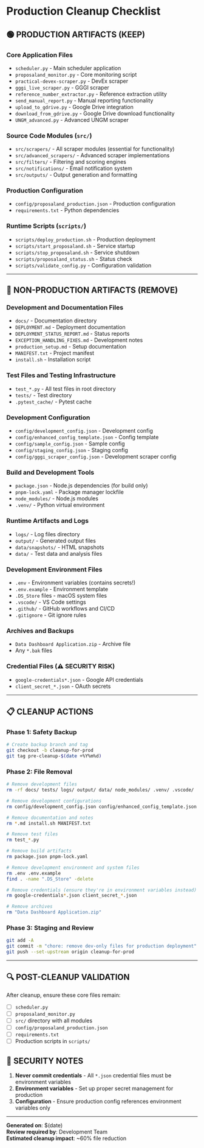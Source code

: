 # Production Cleanup Checklist

## 🟢 PRODUCTION ARTIFACTS (KEEP)

### Core Application Files
- `scheduler.py` - Main scheduler application
- `proposaland_monitor.py` - Core monitoring script
- `practical-devex-scraper.py` - DevEx scraper
- `gggi_live_scraper.py` - GGGI scraper
- `reference_number_extractor.py` - Reference extraction utility
- `send_manual_report.py` - Manual reporting functionality
- `upload_to_gdrive.py` - Google Drive integration
- `download_from_gdrive.py` - Google Drive download functionality
- `UNGM_advanced.py` - Advanced UNGM scraper

### Source Code Modules (`src/`)
- `src/scrapers/` - All scraper modules (essential for functionality)
- `src/advanced_scrapers/` - Advanced scraper implementations
- `src/filters/` - Filtering and scoring engines
- `src/notifications/` - Email notification system
- `src/outputs/` - Output generation and formatting

### Production Configuration
- `config/proposaland_production.json` - Production configuration
- `requirements.txt` - Python dependencies

### Runtime Scripts (`scripts/`)
- `scripts/deploy_production.sh` - Production deployment
- `scripts/start_proposaland.sh` - Service startup
- `scripts/stop_proposaland.sh` - Service shutdown
- `scripts/proposaland_status.sh` - Status check
- `scripts/validate_config.py` - Configuration validation

---

## 🔴 NON-PRODUCTION ARTIFACTS (REMOVE)

### Development and Documentation Files
- `docs/` - Documentation directory
- `DEPLOYMENT.md` - Deployment documentation
- `DEPLOYMENT_STATUS_REPORT.md` - Status reports
- `EXCEPTION_HANDLING_FIXES.md` - Development notes
- `production_setup.md` - Setup documentation
- `MANIFEST.txt` - Project manifest
- `install.sh` - Installation script

### Test Files and Testing Infrastructure
- `test_*.py` - All test files in root directory
- `tests/` - Test directory
- `.pytest_cache/` - Pytest cache

### Development Configuration
- `config/development_config.json` - Development config
- `config/enhanced_config_template.json` - Config template
- `config/sample_config.json` - Sample config
- `config/staging_config.json` - Staging config
- `config/gggi_scraper_config.json` - Development scraper config

### Build and Development Tools
- `package.json` - Node.js dependencies (for build only)
- `pnpm-lock.yaml` - Package manager lockfile
- `node_modules/` - Node.js modules
- `.venv/` - Python virtual environment

### Runtime Artifacts and Logs
- `logs/` - Log files directory
- `output/` - Generated output files
- `data/snapshots/` - HTML snapshots
- `data/` - Test data and analysis files

### Development Environment Files
- `.env` - Environment variables (contains secrets!)
- `.env.example` - Environment template
- `.DS_Store` files - macOS system files
- `.vscode/` - VS Code settings
- `.github/` - GitHub workflows and CI/CD
- `.gitignore` - Git ignore rules

### Archives and Backups
- `Data Dashboard Application.zip` - Archive file
- Any `*.bak` files

### Credential Files (⚠️ SECURITY RISK)
- `google-credentials*.json` - Google API credentials
- `client_secret_*.json` - OAuth secrets

---

## 📋 CLEANUP ACTIONS

### Phase 1: Safety Backup
```bash
# Create backup branch and tag
git checkout -b cleanup-for-prod
git tag pre-cleanup-$(date +%Y%m%d)
```

### Phase 2: File Removal
```bash
# Remove development files
rm -rf docs/ tests/ logs/ output/ data/ node_modules/ .venv/ .vscode/ .github/

# Remove development configurations  
rm config/development_config.json config/enhanced_config_template.json config/sample_config.json config/staging_config.json config/gggi_scraper_config.json

# Remove documentation and notes
rm *.md install.sh MANIFEST.txt

# Remove test files
rm test_*.py 

# Remove build artifacts
rm package.json pnpm-lock.yaml

# Remove development environment and system files
rm .env .env.example
find . -name ".DS_Store" -delete

# Remove credentials (ensure they're in environment variables instead)
rm google-credentials*.json client_secret_*.json

# Remove archives
rm "Data Dashboard Application.zip"
```

### Phase 3: Staging and Review
```bash
git add -A
git commit -m "chore: remove dev-only files for production deployment"
git push --set-upstream origin cleanup-for-prod
```

---

## 🔍 POST-CLEANUP VALIDATION

After cleanup, ensure these core files remain:
- [ ] `scheduler.py` 
- [ ] `proposaland_monitor.py`
- [ ] `src/` directory with all modules
- [ ] `config/proposaland_production.json`
- [ ] `requirements.txt`
- [ ] Production scripts in `scripts/`

## 🚨 SECURITY NOTES

1. **Never commit credentials** - All `*.json` credential files must be environment variables
2. **Environment variables** - Set up proper secret management for production
3. **Configuration** - Ensure production config references environment variables only

---

**Generated on**: $(date)  
**Review required by**: Development Team  
**Estimated cleanup impact**: ~60% file reduction
